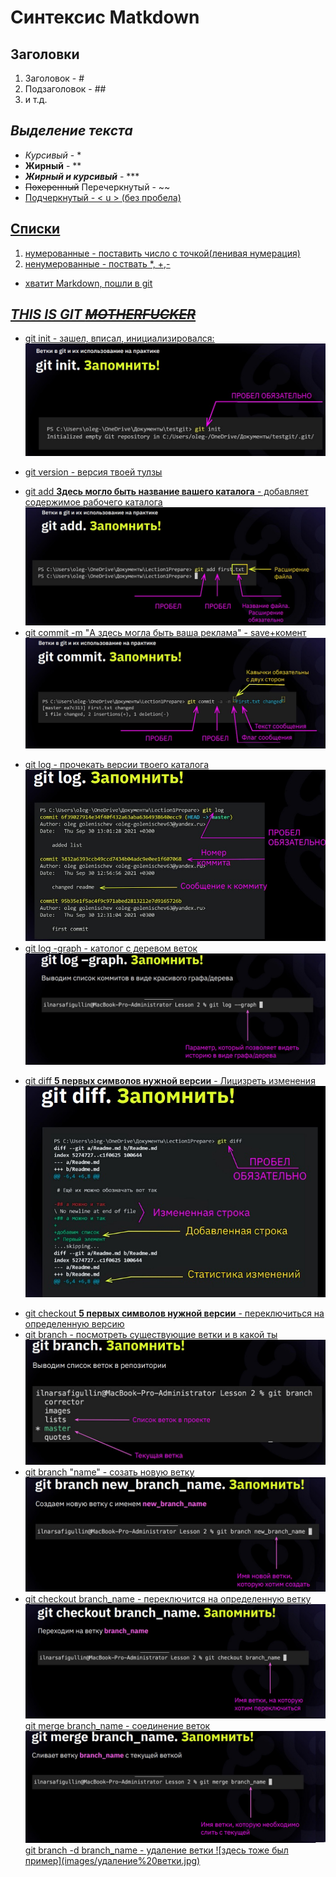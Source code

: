  # Синтексис Matkdown

 ## Заголовки

1. Заголовок - #
2. Подзаголовок - ## 
3. и т.д.

## *Выделение текста*

- *Курсивый* -  *
- **Жирный** - **
- ***Жирный и курсивый*** - ***
- ~~Похеренный~~ Перечеркнутый - ~~ 
- <u>Подчеркнутый<u> - < u > (без пробела)

## Списки

1. нумерованные - поставить число с точкой(ленивая нумерация)
73. ненумерованные - поствать *, +,- 
-  хватит Markdown, пошли в git

## ***THIS IS GIT ~~MOTHERFUCKER~~***

- git init - зашел, вписал, инициализировался: ![здесь был пример](images/git%20init.jpg)
+ git version - версия твоей тулзы 
* git add **Здесь могло быть название вашего каталога** - добавляет содержимое рабочего каталога ![здесь тоже был пример](images/git%20add.jpg)
* git commit -m "А здесь могла быть ваша реклама" - save+комент ![здесь тоже был пример](images/git%20commit.jpg)
+ git log - прочекать версии твоего каталога ![здесь тоже был пример](images/git%20log.jpg)
+ git log -graph  -  католог с деревом веток ![здесь тоже был пример](images/дерево%20коммитов.jpg)
* git diff **5 первых символов нужной версии** - Лицизреть изменения ![здесь тоже был пример](images/git%20diff.jpg)
 - git checkout **5 первых символов нужной версии** - переключиться на определенную версию 
- git branch - посмотреть существующие ветки и в какой ты ![здесь тоже был пример](images/git%20branch.jpg)
- git branch "name" - созать новую ветку ![здесь тоже был пример](images/git%20branch%20new_branch_name.jpg)
 - git checkout branch_name - переключится на определенную ветку ![здесь тоже был пример](images/Переход%20в%20нужную%20ветку.jpg)
 git merge branch_name - соединение веток ![здесь тоже был пример](images/соединение%20веток.jpg)
 git branch -d branch_name - удаление ветки ![здесь тоже был пример](images/удаление%20ветки.jpg\)